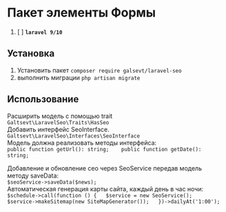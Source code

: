 # Пакет элементы Формы


1. [ ] **`laravel 9/10`**

## Установка
1) Установить пакет `composer require galsevt/laravel-seo`
2) выполнить миграции `php artisan migrate`
## Использование  
Расширить модель с помощью trait  
`Galtsevt\LaravelSeo\Traits\HasSeo`  
Добавить интерфейс SeoInterface.  
`Galtsevt\LaravelSeo\Interfaces\SeoInterface`  
Модель должна реализовать методы интерфейса:  
`public function getUrl(): string;   
public function getDate(): string;`

Добавление и обновление сео через SeoService передав модель методу saveData:    
`$seoService->saveData($news);`  
Автоматическая генерация карты сайта, каждый день в час ночи:  
`$schedule->call(function () {  
$service = new SeoService();  
$service->makeSitemap(new SiteMapGenerator());  
})->dailyAt('1:00');`
